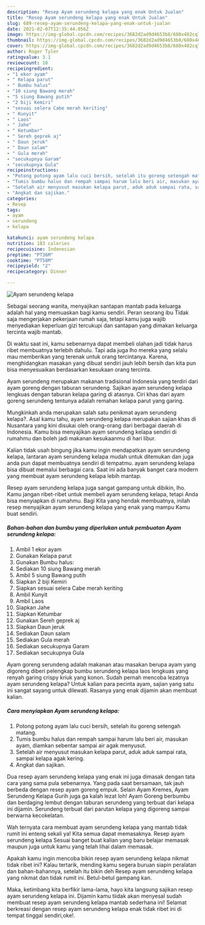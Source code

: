 ```yaml
---
description: "Resep Ayam serundeng kelapa yang enak Untuk Jualan"
title: "Resep Ayam serundeng kelapa yang enak Untuk Jualan"
slug: 689-resep-ayam-serundeng-kelapa-yang-enak-untuk-jualan
date: 2021-02-07T12:35:44.056Z
image: https://img-global.cpcdn.com/recipes/3682d2ad9d4653b8/680x482cq70/ayam-serundeng-kelapa-foto-resep-utama.jpg
thumbnail: https://img-global.cpcdn.com/recipes/3682d2ad9d4653b8/680x482cq70/ayam-serundeng-kelapa-foto-resep-utama.jpg
cover: https://img-global.cpcdn.com/recipes/3682d2ad9d4653b8/680x482cq70/ayam-serundeng-kelapa-foto-resep-utama.jpg
author: Roger Tyler
ratingvalue: 3.1
reviewcount: 10
recipeingredient:
- "1 ekor ayam"
- " Kelapa parut"
- " Bumbu halus"
- "10 siung Bawang merah"
- "5 siung Bawang putih"
- "2 biji Kemiri"
- "sesuai selera Cabe merah keriting"
- " Kunyit"
- " Laos"
- " Jahe"
- " Ketumbar"
- " Sereh geprek aj"
- " Daun jeruk"
- " Daun salam"
- " Gula merah"
- "secukupnya Garam"
- "secukupnya Gula"
recipeinstructions:
- "Potong potong ayam lalu cuci bersih, setelah itu goreng setengah matang."
- "Tumis bumbu halus dan rempah sampai harum lalu beri air, masukan ayam, diamkan sebentar sampai air agak menyusut."
- "Setelah air menyusut masukan kelapa parut, aduk aduk sampai rata, sampai kelapa agak kering."
- "Angkat dan sajikan."
categories:
- Resep
tags:
- ayam
- serundeng
- kelapa

katakunci: ayam serundeng kelapa 
nutrition: 183 calories
recipecuisine: Indonesian
preptime: "PT36M"
cooktime: "PT58M"
recipeyield: "2"
recipecategory: Dinner

---
```



![Ayam serundeng kelapa](https://img-global.cpcdn.com/recipes/3682d2ad9d4653b8/680x482cq70/ayam-serundeng-kelapa-foto-resep-utama.jpg)

Sebagai seorang wanita, menyajikan santapan mantab pada keluarga adalah hal yang memuaskan bagi kamu sendiri. Peran seorang ibu Tidak saja mengerjakan pekerjaan rumah saja, tetapi kamu juga wajib menyediakan keperluan gizi tercukupi dan santapan yang dimakan keluarga tercinta wajib mantab.

Di waktu  saat ini, kamu sebenarnya dapat membeli olahan jadi tidak harus ribet membuatnya terlebih dahulu. Tapi ada juga lho mereka yang selalu mau memberikan yang terenak untuk orang tercintanya. Karena, menghidangkan masakan yang dibuat sendiri jauh lebih bersih dan kita pun bisa menyesuaikan berdasarkan kesukaan orang tercinta. 

Ayam serundeng merupakan makanan tradisional Indonesia yang terdiri dari ayam goreng dengan taburan serundeng. Sajikan ayam serundeng kelapa lengkuas dengan taburan kelapa garing di atasnya. Ciri khas dari ayam goreng serundeng tentunya adalah remahan kelapa parut yang garing.

Mungkinkah anda merupakan salah satu penikmat ayam serundeng kelapa?. Asal kamu tahu, ayam serundeng kelapa merupakan sajian khas di Nusantara yang kini disukai oleh orang-orang dari berbagai daerah di Indonesia. Kamu bisa menyajikan ayam serundeng kelapa sendiri di rumahmu dan boleh jadi makanan kesukaanmu di hari libur.

Kalian tidak usah bingung jika kamu ingin mendapatkan ayam serundeng kelapa, lantaran ayam serundeng kelapa mudah untuk ditemukan dan juga anda pun dapat membuatnya sendiri di tempatmu. ayam serundeng kelapa bisa dibuat memalui berbagai cara. Saat ini ada banyak banget cara modern yang membuat ayam serundeng kelapa lebih mantap.

Resep ayam serundeng kelapa juga sangat gampang untuk dibikin, lho. Kamu jangan ribet-ribet untuk membeli ayam serundeng kelapa, tetapi Anda bisa menyiapkan di rumahmu. Bagi Kita yang hendak membuatnya, inilah resep menyajikan ayam serundeng kelapa yang enak yang mampu Kamu buat sendiri.

<!--inarticleads1-->

##### Bahan-bahan dan bumbu yang diperlukan untuk pembuatan Ayam serundeng kelapa:

1. Ambil 1 ekor ayam
1. Gunakan  Kelapa parut
1. Gunakan  Bumbu halus:
1. Sediakan 10 siung Bawang merah
1. Ambil 5 siung Bawang putih
1. Siapkan 2 biji Kemiri
1. Siapkan sesuai selera Cabe merah keriting
1. Ambil  Kunyit
1. Ambil  Laos
1. Siapkan  Jahe
1. Siapkan  Ketumbar
1. Gunakan  Sereh geprek aj
1. Siapkan  Daun jeruk
1. Sediakan  Daun salam
1. Sediakan  Gula merah
1. Sediakan secukupnya Garam
1. Sediakan secukupnya Gula


Ayam goreng serundeng adalah makanan atau masakan berupa ayam yang digoreng diberi pelengkap bumbu serundeng kelapa laos lengkuas yang renyah garing crispy kriuk yang konon. Sudah pernah mencoba lezatnya ayam serundeng kelapa? Untuk kalian para pecinta ayam, sajian yang satu ini sangat sayang untuk dilewati. Rasanya yang enak dijamin akan membuat kalian. 

<!--inarticleads2-->

##### Cara menyiapkan Ayam serundeng kelapa:

1. Potong potong ayam lalu cuci bersih, setelah itu goreng setengah matang.
1. Tumis bumbu halus dan rempah sampai harum lalu beri air, masukan ayam, diamkan sebentar sampai air agak menyusut.
1. Setelah air menyusut masukan kelapa parut, aduk aduk sampai rata, sampai kelapa agak kering.
1. Angkat dan sajikan.


Dua resep ayam serundeng kelapa yang enak ini juga dimasak dengan tata cara yang sama pula sebenarnya. Yang pada saat bersamaan, tak jauh berbeda dengan resep ayam goreng empuk. Selain Ayam Kremes, Ayam Serundeng Kelapa Gurih juga ga kalah lezat loh! Ayam Goreng berbumbu dan berdaging lembut dengan taburan serundeng yang terbuat dari kelapa ini dijamin. Serundeng terbuat dari parutan kelapa yang digoreng sampai berwarna kecokelatan. 

Wah ternyata cara membuat ayam serundeng kelapa yang mantab tidak rumit ini enteng sekali ya! Kita semua dapat memasaknya. Resep ayam serundeng kelapa Sesuai banget buat kalian yang baru belajar memasak maupun juga untuk kamu yang telah lihai dalam memasak.

Apakah kamu ingin mencoba bikin resep ayam serundeng kelapa nikmat tidak ribet ini? Kalau tertarik, mending kamu segera buruan siapin peralatan dan bahan-bahannya, setelah itu bikin deh Resep ayam serundeng kelapa yang nikmat dan tidak rumit ini. Betul-betul gampang kan. 

Maka, ketimbang kita berfikir lama-lama, hayo kita langsung sajikan resep ayam serundeng kelapa ini. Dijamin kamu tiidak akan menyesal sudah membuat resep ayam serundeng kelapa mantab sederhana ini! Selamat berkreasi dengan resep ayam serundeng kelapa enak tidak ribet ini di tempat tinggal sendiri,oke!.

